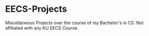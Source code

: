 # EECS-Projects
Miscellaneous Projects over the course of my Bachelor's in CS. Not affiliated with any KU EECS Course.
